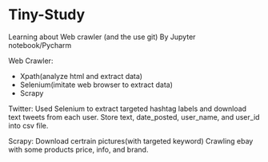 # Tiny-Study
Learning about Web crawler (and the use git)
By Jupyter notebook/Pycharm

Web Crawler:
 - Xpath(analyze html and extract data)
 - Selenium(imitate web browser to extract data)
 - Scrapy

Twitter:
  Used Selenium to extract targeted hashtag labels and download text tweets from each user.
  Store text, date_posted, user_name, and user_id into csv file.

Scrapy:
  Download certrain pictures(with targeted keyword)
  Crawling ebay with some products price, info, and brand.
